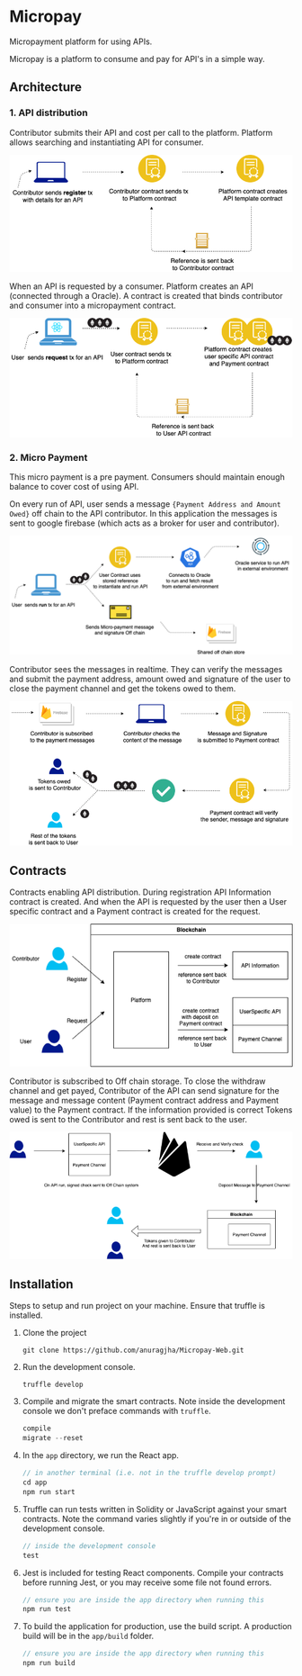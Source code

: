 # Micropay

Micropayment platform for using APIs.

Micropay is a platform to consume and pay for API's in a simple way.

## Architecture

### 1. API distribution
Contributor submits their API and cost per call to the platform. Platform allows searching and instantiating API for consumer.

![GitHub Logo](/docs/contributor_register.png)

When an API is requested by a consumer. Platform creates an API (connected through a Oracle). A contract is created that binds contributor and consumer into a micropayment contract.

![GitHub Logo](/docs/user_request.png)

### 2. Micro Payment
This micro payment is a pre payment. Consumers should maintain enough balance to cover cost of using API.

On every run of API, user sends a message `{Payment Address and Amount Owed}` off chain to the API contributor. In this application the messages is sent to google firebase (which acts as a broker for user and contributor). 

![GitHub Logo](/docs/user_run.png)

Contributor sees the messages in realtime. They can verify the messages and submit the payment address, amount owed and signature of the user to close the payment channel and get the tokens owed to them.

![GitHub Logo](/docs/contributor_withdraw.png)

## Contracts

Contracts enabling API distribution. During registration API Information contract is created. And when the API is requested by the user then a User specific contract and a Payment contract is created for the request.

![GitHub Logo](/docs/step1.png)

Contributor is subscribed to Off chain storage. To close the withdraw channel and get payed, Contributor of the API can send signature for the message and message content (Payment contract address and Payment value) to the Payment contract. If the information provided is correct Tokens owed is sent to the Contributor and rest is sent back to the user.

![GitHub Logo](/docs/step2.png)


## Installation

Steps to setup and run project on your machine. Ensure that truffle is installed.

1. Clone the project
   ```
   git clone https://github.com/anuragjha/Micropay-Web.git
   ```

2. Run the development console.
    ```
    truffle develop
    ```

3. Compile and migrate the smart contracts. Note inside the development console we don't preface commands with `truffle`.
    ```javascript
    compile
    migrate --reset
    ```

4. In the `app` directory, we run the React app. 
    ```js
    // in another terminal (i.e. not in the truffle develop prompt)
    cd app
    npm run start
    ```

5. Truffle can run tests written in Solidity or JavaScript against your smart contracts. Note the command varies slightly if you're in or outside of the development console.
    ```js
    // inside the development console
    test
    ```

6. Jest is included for testing React components. Compile your contracts before running Jest, or you may receive some file not found errors.
    ```js
    // ensure you are inside the app directory when running this
    npm run test
    ```

7. To build the application for production, use the build script. A production build will be in the `app/build` folder.
    ```js
    // ensure you are inside the app directory when running this
    npm run build
    ```
